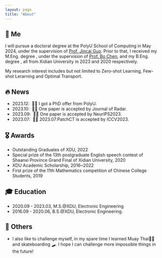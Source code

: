 ```yaml
---
layout: page
title: "About"
---
```


<span class='anchor' id='about-me'></span>

## 🐨 Me

I will pursue a doctoral degree at the PolyU School of Computing in May 2024, under the supervision of [Prof. Jincai Guo](https://jingcaiguo.github.io/). Prior to that, I received my M.Eng. degree , under the supervision of [Prof. Bo Chen](https://web.xidian.edu.cn/bchen/), and my B.Eng. degree , all from Xidian University in 2023 and 2020 respectively.

My research interest includes but not limited to Zero-shot Learning, Few-shot Lerarning and Optimal Transport.

## 🔥 News
- 2023.12: &nbsp;🥳🥳 I got a PhD offer from PolyU.
- 2023.10: &nbsp;🙋🙋 One paper is accepted by Journal of Radar.
- 2023.09: &nbsp;🍾🍾 One paper is accepted by NeurIPS2023. 
- 2023.07: &nbsp;🎉🎉 2023.07:PatchCT is accepted by ICCV2023.


## 🎖 Awards 
- Outstanding Graduates of XDU, 2022
- Special prize of the 13th postgraduate English speech contest of Shaanxi Province Grand Final of Xidian University, 2020
- XDU Academic Scholarship, 2016~2022
- First prize of the 11th Mathematics competition of Chinese College Students, 2019
  
## 🎓 Education
- 2020.09 - 2023.03, M.S.@XDU, Electronic Engineering
- 2016.09 - 2020.06, B.S.@XDU, Electronic Engineering.

## 🥏 Others
- I also like to challenge myself, in my spare time I learned Muay Thai🥊🥊 and skateboarding 🛹. I hope I can challenge more impossible things in the future!
